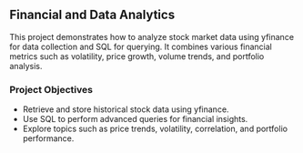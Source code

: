 ## Financial and Data Analytics

This project demonstrates how to analyze stock market data using yfinance for data collection and SQL for querying. It combines various financial metrics such as volatility, price growth, volume trends, and portfolio analysis.


### Project Objectives

  *  Retrieve and store historical stock data using yfinance.
  *  Use SQL to perform advanced queries for financial insights.
  *  Explore topics such as price trends, volatility, correlation, and portfolio performance.

